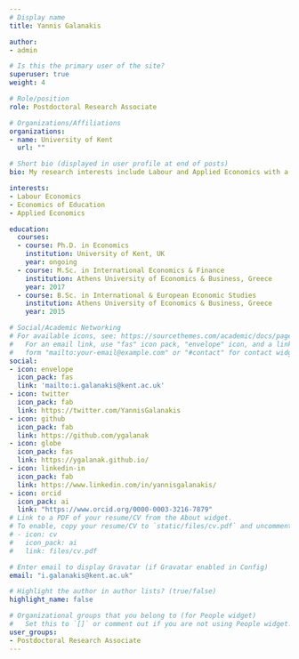 ```yaml
---
# Display name
title: Yannis Galanakis

author:
- admin

# Is this the primary user of the site?
superuser: true
weight: 4

# Role/position
role: Postdoctoral Research Associate

# Organizations/Affiliations
organizations:
- name: University of Kent
  url: ""

# Short bio (displayed in user profile at end of posts)
bio: My research interests include Labour and Applied Economics with a focus on gender and mismatch issues. 

interests:
- Labour Economics
- Economics of Education
- Applied Economics

education:
  courses:
  - course: Ph.D. in Economics
    institution: University of Kent, UK
    year: ongoing
  - course: M.Sc. in International Economics & Finance
    institution: Athens University of Economics & Business, Greece
    year: 2017
  - course: B.Sc. in International & European Economic Studies
    institution: Athens University of Economics & Business, Greece
    year: 2015

# Social/Academic Networking
# For available icons, see: https://sourcethemes.com/academic/docs/page-builder/#icons
#   For an email link, use "fas" icon pack, "envelope" icon, and a link in the
#   form "mailto:your-email@example.com" or "#contact" for contact widget.
social:
- icon: envelope
  icon_pack: fas
  link: 'mailto:i.galanakis@kent.ac.uk'
- icon: twitter
  icon_pack: fab
  link: https://twitter.com/YannisGalanakis
- icon: github
  icon_pack: fab
  link: https://github.com/ygalanak
- icon: globe
  icon_pack: fas
  link: https://ygalanak.github.io/ 
- icon: linkedin-in
  icon_pack: fab
  link: https://www.linkedin.com/in/yannisgalanakis/
- icon: orcid
  icon_pack: ai
  link: "https://www.orcid.org/0000-0003-3216-7879"
# Link to a PDF of your resume/CV from the About widget.
# To enable, copy your resume/CV to `static/files/cv.pdf` and uncomment the lines below.
# - icon: cv
#   icon_pack: ai
#   link: files/cv.pdf

# Enter email to display Gravatar (if Gravatar enabled in Config)
email: "i.galanakis@kent.ac.uk"

# Highlight the author in author lists? (true/false)
highlight_name: false

# Organizational groups that you belong to (for People widget)
#   Set this to `[]` or comment out if you are not using People widget.
user_groups:
- Postdoctoral Research Associate
---
```






